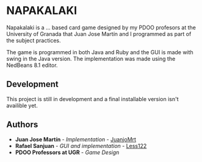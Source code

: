 # NAPAKALAKI

Napakalaki is a ... based card game designed by my PDOO profesors at the University of Granada that Juan Jose Martín and I programmed as part of the subject practices.  

The game is programmed in both Java and Ruby and the GUI is made with swing in the Java version. The implementation was made using the NedBeans 8.1 editor.

## Development
This project is still in development and a final installable version isn't availible yet.

## Authors

* **Juan Jose Martín** - *Implementation* - [JuanjoMrt](https://github.com/JuanjoMrt)
* **Rafael Sanjuan** - *GUI and implementation* - [Less122](https://github.com/Less122)
* **PDOO Professors at UGR** - *Game Design*